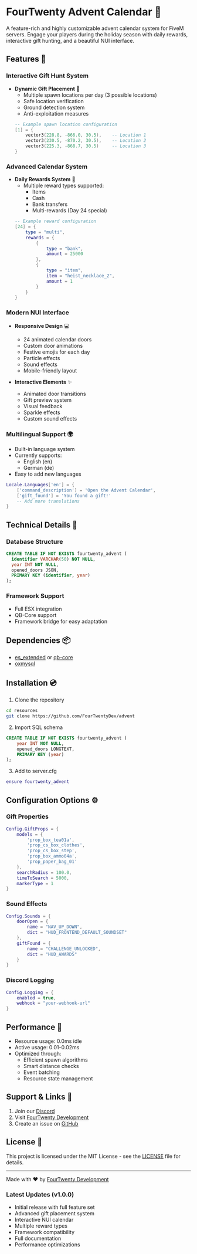 # FourTwenty Advent Calendar 🎄

A feature-rich and highly customizable advent calendar system for FiveM servers. Engage your players during the holiday season with daily rewards, interactive gift hunting, and a beautiful NUI interface.

## Features 🎁

### Interactive Gift Hunt System
- **Dynamic Gift Placement** 📍
  - Multiple spawn locations per day (3 possible locations)
  - Safe location verification
  - Ground detection system
  - Anti-exploitation measures
  ```lua
  -- Example spawn location configuration
  [1] = {
      vector3(228.8, -866.0, 30.5),    -- Location 1
      vector3(230.5, -870.2, 30.5),    -- Location 2
      vector3(225.3, -868.7, 30.5)     -- Location 3
  }
  ```

### Advanced Calendar System
- **Daily Rewards System** 💝
  - Multiple reward types supported:
    - Items
    - Cash
    - Bank transfers
    - Multi-rewards (Day 24 special)
  ```lua
  -- Example reward configuration
  [24] = {
      type = "multi",
      rewards = {
          {
              type = "bank",
              amount = 25000
          },
          {
              type = "item",
              item = "heist_necklace_2",
              amount = 1
          }
      }
  }
  ```

### Modern NUI Interface
- **Responsive Design** 💻
  - 24 animated calendar doors
  - Custom door animations
  - Festive emojis for each day
  - Particle effects
  - Sound effects
  - Mobile-friendly layout

- **Interactive Elements** ✨
  - Animated door transitions
  - Gift preview system
  - Visual feedback
  - Sparkle effects
  - Custom sound effects

### Multilingual Support 🌍
- Built-in language system
- Currently supports:
  - English (en)
  - German (de)
- Easy to add new languages
```lua
Locale.Languages['en'] = {
    ['command_description'] = 'Open the Advent Calendar',
    ['gift_found'] = 'You found a gift!'
    -- Add more translations
}
```

## Technical Details 🔧

### Database Structure
```sql
CREATE TABLE IF NOT EXISTS fourtwenty_advent (
  identifier VARCHAR(50) NOT NULL,
  year INT NOT NULL,
  opened_doors JSON,
  PRIMARY KEY (identifier, year)
);
```

### Framework Support
- Full ESX integration
- QB-Core support
- Framework bridge for easy adaptation

## Dependencies 📦
- [es_extended](https://github.com/esx-framework/esx-legacy) or [qb-core](https://github.com/qbcore-framework/qb-core)
- [oxmysql](https://github.com/overextended/oxmysql)

## Installation 💿

1. Clone the repository
```bash
cd resources
git clone https://github.com/FourTwentyDev/advent
```

2. Import SQL schema
```sql
CREATE TABLE IF NOT EXISTS fourtwenty_advent (
    year INT NOT NULL,
    opened_doors LONGTEXT,
    PRIMARY KEY (year)
);
```

3. Add to server.cfg
```lua
ensure fourtwenty_advent
```

## Configuration Options ⚙️

### Gift Properties
```lua
Config.GiftProps = {
    models = {
        'prop_box_tea01a',
        'prop_cs_box_clothes',
        'prop_cs_box_step',
        'prop_box_ammo04a',
        'prop_paper_bag_01'
    },
    searchRadius = 100.0,
    timeToSearch = 5000,
    markerType = 1
}
```

### Sound Effects
```lua
Config.Sounds = {
    doorOpen = {
        name = "NAV_UP_DOWN",
        dict = "HUD_FRONTEND_DEFAULT_SOUNDSET"
    },
    giftFound = {
        name = "CHALLENGE_UNLOCKED",
        dict = "HUD_AWARDS"
    }
}
```

### Discord Logging
```lua
Config.Logging = {
    enabled = true,
    webhook = "your-webhook-url"
}
```

## Performance 🚀
- Resource usage: 0.0ms idle
- Active usage: 0.01-0.02ms
- Optimized through:
  - Efficient spawn algorithms
  - Smart distance checks
  - Event batching
  - Resource state management

## Support & Links 💭
1. Join our [Discord](https://discord.gg/fourtwenty)
2. Visit [FourTwenty Development](https://fourtwenty.dev)
3. Create an issue on [GitHub](https://github.com/FourTwentyDev/advent)

## License 📄
This project is licensed under the MIT License - see the [LICENSE](LICENSE) file for details.

---
Made with ❤️ by [FourTwenty Development](https://fourtwenty.dev)

### Latest Updates (v1.0.0)
- Initial release with full feature set
- Advanced gift placement system
- Interactive NUI calendar
- Multiple reward types
- Framework compatibility
- Full documentation
- Performance optimizations
